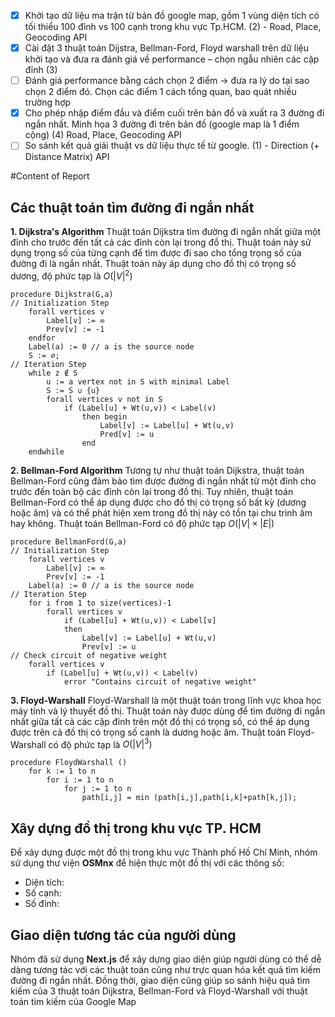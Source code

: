 - [x]  Khởi tạo dữ liệu ma trận từ bản đồ google map, gồm 1 vùng diện tích có tối thiểu 100 đỉnh vs 100 cạnh trong khu vực Tp.HCM. (2) - Road, Place, Geocoding API
- [x]  Cài đặt 3 thuật toán Dijstra, Bellman-Ford, Floyd warshall trên dữ liệu khởi tạo và đưa ra đánh giá về performance – chọn ngẫu nhiên các cặp đỉnh (3)
- [ ]  Đánh giá performance bằng cách chọn 2 điểm -> đưa ra lý do tại sao chọn 2 điểm đó. Chọn các điểm 1 cách tổng quan, bao quát nhiều trường hợp
- [x]  Cho phép nhập điểm đầu và điểm cuối trên bản đồ và xuất ra 3 đường đi ngắn nhất. Minh họa 3 đường đi trên bản đồ (google map là 1 điểm cộng) (4) Road, Place, Geocoding API
- [ ]  So sánh kết quả giải thuật vs dữ liệu thực tế từ google. (1) - Direction (+ Distance Matrix) API

#Content of Report 

## Các thuật toán tìm đường đi ngắn nhất
 
**1. Dijkstra's Algorithm**
Thuật toán Dijkstra tìm đường đi ngắn nhất giữa một đỉnh cho trước đến tất cả các đỉnh còn lại trong đồ thị. Thuật toán này sử dụng trọng số của từng cạnh để tìm được đi sao cho tổng trọng số của đường đi là ngắn nhất.
Thuật toán này áp dụng cho đồ thị có trọng số dương, độ phức tạp là $O(|V|^2)$
```pseudo
procedure Dijkstra(G,a)  
// Initialization Step  
	forall vertices v  
		Label[v] := ∞  
		Prev[v] := -1  
	endfor  
	Label(a) := 0 // a is the source node  
	S := ∅;  
// Iteration Step  
	while z ∉ S  
		u := a vertex not in S with minimal Label  
		S := S ∪ {u}  
		forall vertices v not in S  
			if (Label[u] + Wt(u,v)) < Label(v)  
				then begin  
					Label[v] := Label[u] + Wt(u,v)  
					Pred[v] := u  
				end  
	endwhile
```
**2. Bellman-Ford Algorithm**
Tương tự như thuật toán Dijkstra, thuật toán Bellman-Ford cũng đảm bảo tìm được đường đi ngắn nhất từ một đỉnh cho trước đến toàn bộ các đỉnh còn lại trong đồ thị. 
Tuy nhiên, thuật toán Bellman-Ford có thể áp dụng được cho đồ thị có trọng số bất kỳ (dương hoặc âm) và có thể phát hiện xem trong đồ thị này có tồn tại chu trình âm hay không. Thuật toán Bellman-Ford có độ phức tạp $O(|V| \times |E|)$

```pseudo
procedure BellmanFord(G,a)  
// Initialization Step  
	forall vertices v  
		Label[v] := ∞  
		Prev[v] := -1  
	Label(a) := 0 // a is the source node  
// Iteration Step  
	for i from 1 to size(vertices)-1  
		forall vertices v  
			if (Label[u] + Wt(u,v)) < Label[v]  
			then  
				Label[v] := Label[u] + Wt(u,v)  
				Prev[v] := u  
// Check circuit of negative weight  
	forall vertices v  
		if (Label[u] + Wt(u,v)) < Label(v)  
			error "Contains circuit of negative weight"
```
**3. Floyd-Warshall**
Floyd-Warshall là một thuật toán trong lĩnh vực khoa học máy tính và lý thuyết đồ thị. Thuật toán này được dùng để tìm đường đi ngắn nhất giữa tất cả các cặp đỉnh trên một đồ thị có trọng số, có thể áp dụng được trên cả đồ thị có trọng số cạnh là dương hoặc âm.
Thuật toán Floyd-Warshall có độ phức tạp là $O(|V|^3)$

```pseudo
procedure FloydWarshall ()  
	for k := 1 to n  
		for i := 1 to n  
			for j := 1 to n  
				path[i,j] = min (path[i,j],path[i,k]+path[k,j]);
```

## Xây dựng đồ thị trong khu vực TP. HCM

Để xây dựng được một đồ thị trong khu vực Thành phố Hồ Chí Minh, nhóm sử dụng thư viện **OSMnx** để hiện thực một đồ thị với các thông số:

 - Diện tích:
 - Số cạnh:
 - Số đỉnh: 

## Giao diện tương tác của người dùng
Nhóm đã sử dụng **Next.js** để xây dựng giao diện giúp người dùng có thể dễ dàng tương tác với các thuật toán cũng như trực quan hóa kết quả tìm kiếm đường đi ngắn nhất.
Đồng thời, giao diện cũng giúp so sánh hiệu quả tìm kiếm của 3 thuật toán Dijkstra, Bellman-Ford và Floyd-Warshall với thuật toán tìm kiếm của Google Map
